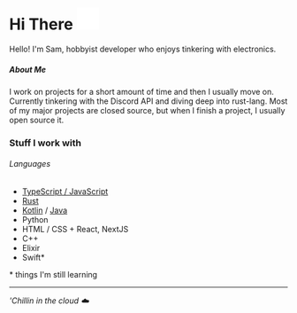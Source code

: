<h1>    
  Hi There
  <img src="wave.svg" width="40" height="40" alt="heyo">
</h1>
Hello! I'm Sam, hobbyist developer who enjoys tinkering with electronics. 

##### About Me

I work on projects for a short amount of time and then I usually move on. Currently tinkering with the Discord API and diving deep into rust-lang. Most of my major projects are closed source, but when I finish a project, I usually open source it.

### Stuff I work with

###### Languages

- [TypeScript / JavaScript](https://www.typescriptlang.org)
- [Rust](https://www.rust-lang.org/learn/get-started)
- [Kotlin](https://kotlinlang.org/) / [Java](https://github.com/openjdk/jdk/blob/master/doc/building.md)
- Python 
- HTML / CSS + React, NextJS
- C++
- Elixir
- Swift\*

\* things I'm still learning

---

<em>'Chillin in the cloud ☁️</em>
